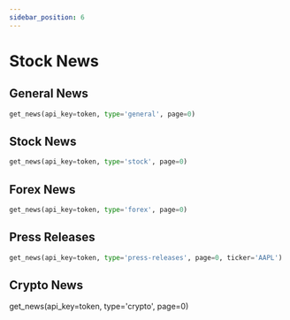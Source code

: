 ```yaml
---
sidebar_position: 6
---
```


# Stock News

## General News

```python
get_news(api_key=token, type='general', page=0)
```

## Stock News
```python
get_news(api_key=token, type='stock', page=0)
```
## Forex News
```python
get_news(api_key=token, type='forex', page=0)
```

## Press Releases
```python
get_news(api_key=token, type='press-releases', page=0, ticker='AAPL')
```

## Crypto News
get_news(api_key=token, type='crypto', page=0)
